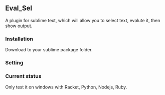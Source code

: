 ## Eval_Sel

A plugin for sublime text, which will allow you to select text, evalute it, then show output.

### Installation

Download to your sublime package folder.

### Setting



### Current status

Only test it on windows with Racket, Python, Nodejs, Ruby. 

